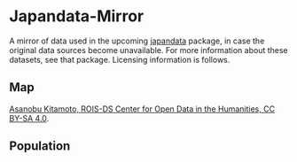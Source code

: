 # Japandata-Mirror

A mirror of data used in the upcoming [japandata](github.com/passaglia/japandata) package, in case the original data sources become unavailable. For more information about these datasets, see that package. Licensing information is follows.

## Map

[Asanobu Kitamoto, ROIS-DS Center for Open Data in the Humanities, CC BY-SA 4.0](https://geoshape.ex.nii.ac.jp/city/choropleth/).


## Population

